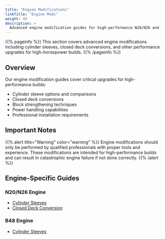 ```yaml
---
title: "Engine Modifications"
linkTitle: "Engine Mods"
weight: 40
description: >
  Advanced engine modification guides for high-performance N20/N26 and B48 builds.
---
```


{{% pageinfo %}}
This section covers advanced engine modifications including cylinder sleeves, closed deck conversions, and other performance upgrades for high-horsepower builds.
{{% /pageinfo %}}

## Overview

Our engine modification guides cover critical upgrades for high-performance builds:

- Cylinder sleeve options and comparisons
- Closed deck conversions
- Block strengthening techniques
- Power handling capabilities
- Professional installation requirements

## Important Notes

{{% alert title="Warning" color="warning" %}}
Engine modifications should only be performed by qualified professionals with proper tools and experience. These modifications are intended for high-performance builds and can result in catastrophic engine failure if not done correctly.
{{% /alert %}}

## Engine-Specific Guides

### N20/N26 Engine
- [Cylinder Sleeves](./n20-sleeves/)
- [Closed Deck Conversion](./n20-closed-deck/)

### B48 Engine
- [Cylinder Sleeves](./b48-sleeves/) 